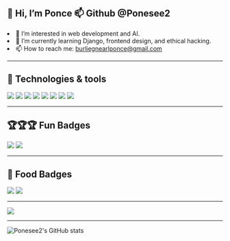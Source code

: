 <div style="display: flex; justify-content: space-between; align-items: start; gap: 20px;">
  
  <!-- Left Section: List -->
  <div>
    <h2>👋 Hi, I’m Ponce 📫 Github @Ponesee2</h2>
    <ul style="margin: 0; padding: 0; list-style-position: inside;"> 
      <li>👀 I’m interested in web development and AI.</li> 
      <li>🌱 I’m currently learning Django, frontend design, and ethical hacking.</li>
      <li>📫 How to reach me: <a href="mailto:burliegnearlponce@gmail.com">burliegnearlponce@gmail.com</a></li>    
    </ul>
  </div>
</div> 


---


## 🔧 Technologies & tools 
<p align="left">
  <img src="https://img.shields.io/badge/ChatGPT-74aa9c?style=for-the-badge&logo=openai&logoColor=white" />
  <img src="https://img.shields.io/badge/Twilio-F22F46?style=for-the-badge&logo=Twilio&logoColor=white" />
  <img src="https://img.shields.io/badge/Django-092E20?style=for-the-badge&logo=django&logoColor=green" />
  <img src="https://img.shields.io/badge/MongoDB-4EA94B?style=for-the-badge&logo=mongodb&logoColor=white" />
  <img src="https://img.shields.io/badge/Sqlite-003B57?style=for-the-badge&logo=sqlite&logoColor=white" />
  <img src="https://img.shields.io/badge/VSCode-0078D4?style=for-the-badge&logo=visual%20studio%20code&logoColor=white" />
  <img src="https://img.shields.io/badge/Visual_Studio-5C2D91?style=for-the-badge&logo=visual%20studio&logoColor=white" />
  <img src="https://img.shields.io/badge/Sublime_Text-575757?style=for-the-badge&logo=sublime-text&logoColor=important" />
</p>

---

## 🏆🏆🏆 Fun Badges   
<p align="left">
  <img src="https://img.shields.io/badge/Hacker-E34F26?style=for-the-badge&logo=kalilinux&logoColor=white" />
  <img src="https://img.shields.io/badge/Proud-Developer-orange?style=for-the-badge&logo=python&logoColor=white"/>
</p>

---

## 🍔 Food Badges  
<p align="left">
  <img src="https://img.shields.io/badge/KFC-F40027?style=for-the-badge&logo=kfc&logoColor=white" />
  <img src="https://img.shields.io/badge/McDonald's-FBC817?style=for-the-badge&logo=McDonald's&logoColor=white" />
</p>

---

<p align="left">
  <img src="https://media0.giphy.com/media/v1.Y2lkPTc5MGI3NjExZTJ4bHVyYXJraGp1OWZ6M3Iwd2QxM25keXY3ZWU0ZTBwNmdsM29zbCZlcD12MV9pbnRlcm5hbF9naWZfYnlfaWQmY3Q9Zw/NAcNfRrU6f2bC/giphy.gif" />
</p>

---

![Ponesee2's GitHub stats](https://github-readme-stats.vercel.app/api?username=Ponesee2&show_icons=true&theme=radical)

</div>
